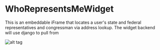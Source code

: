WhoRepresentsMeWidget
=====================

This is an embeddable iFrame that locates a user's state and federal representatives and congressman via address lookup.
The widget backend will use django to pull from 

![alt tag](http://assets.sunlightfoundation.com/logos/2013/SunlightFoundation-logo.png)

